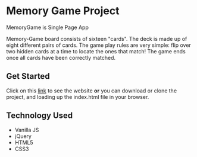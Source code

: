 # Memory Game Project

MemoryGame is Single Page App

Memory-Game board consists of sixteen "cards". The deck is made up of eight different pairs of cards. The game play rules are very simple: flip over two hidden cards at a time to locate the ones that match! The game ends once all cards have been correctly matched.

## Get Started

Click on this [link](https://abdsamadf.github.io/memory-game) to see the website **or** you can download or clone the project, and loading up the index.html file in your browser.

## Technology Used

* Vanilla JS
* jQuery
* HTML5
* CSS3